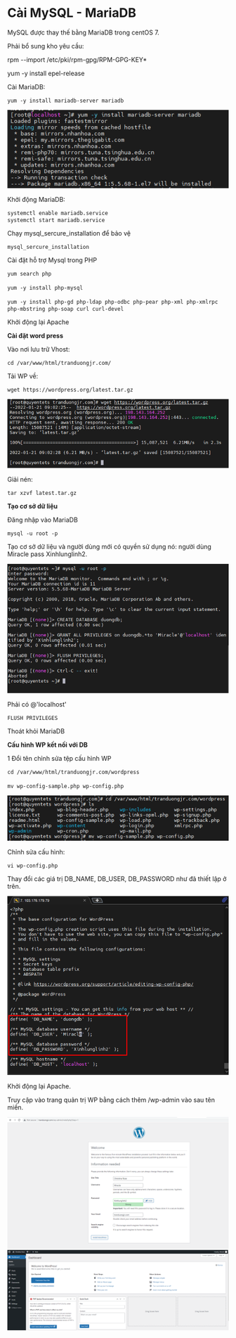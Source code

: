 # Cài MySQL - MariaDB

MySQL được thay thế bằng MariaDB trong centOS 7.

Phải bổ sung kho yêu cầu:

rpm --import /etc/pki/rpm-gpg/RPM-GPG-KEY*

yum -y install epel-release

Cài MariaDB:

```
yum -y install mariadb-server mariadb
```

<img src="img/11.png">

Khởi động MariaDB:

```
systemctl enable mariadb.service
systemctl start mariadb.service
```

Chạy mysql_sercure_installation để bảo vệ

```
mysql_sercure_installation
```

Cài đặt hỗ trợ Mysql trong PHP

```
yum search php

yum -y install php-mysql

yum -y install php-gd php-ldap php-odbc php-pear php-xml php-xmlrpc php-mbstring php-soap curl curl-devel

```

Khởi động lại Apache

**Cài đặt word press**

Vào nơi lưu trữ Vhost:

```
cd /var/www/html/tranduongjr.com/
```

Tải WP về:

```
wget https://wordpress.org/latest.tar.gz
```

<img src="img/20.png">

Giải nén:

```
tar xzvf latest.tar.gz
```

**Tạo cơ sở dữ liệu**

Đăng nhập vào MariaDB

```
mysql -u root -p
```
Tạo cơ sở dữ liệu và người dùng mới có quyền sử dụng nó: người dùng Miracle pass Xinhlunglinh2.

<img src="img/21.png">

Phải có @'localhost'

```
FLUSH PRIVILEGES
```

Thoát khỏi MariaDB

**Cấu hình WP kết nối với DB**

1 Đổi tên chỉnh sửa tệp cấu hình WP

```
cd /var/www/html/tranduongjr.com/wordpress

mv wp-config-sample.php wp-config.php
```

<img src="img/22.png">

Chỉnh sửa cấu hình:

```
vi wp-config.php
```

Thay đổi các giá trị DB_NAME, DB_USER, DB_PASSWORD như đã thiết lập ở trên.

<img src="img/24.png">

Khởi động lại Apache.

Truy cập vào trang quản trị WP bằng cách thêm /wp-admin vào sau tên miền.

<img src="img/25.png">

<img src="img/26.png">